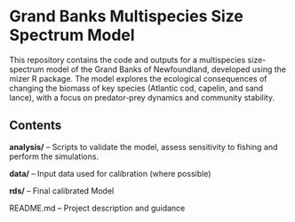 # Grand Banks Multispecies Size Spectrum Model

This repository contains the code and outputs for a multispecies size-spectrum model of the Grand Banks of Newfoundland, developed using the mizer R package.
The model explores the ecological consequences of changing the biomass of key species (Atlantic cod, capelin, and sand lance), with a focus on predator-prey dynamics and community stability.

## Contents

**analysis/** – Scripts to validate the model, assess sensitivity to fishing and perform the simulations.

**data/** – Input data used for calibration (where possible)

**rds/** – Final calibrated Model 

README.md – Project description and guidance
